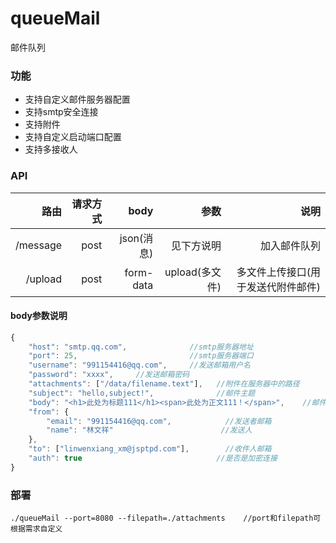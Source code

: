 # queueMail
邮件队列

### 功能
> 
- 支持自定义邮件服务器配置
- 支持smtp安全连接
- 支持附件
- 支持自定义启动端口配置
- 支持多接收人

### API
|路由|请求方式|body|参数|说明|
|---:|---:|---:|---:|---:|
|/message|post| json(消息)|见下方说明|加入邮件队列|
|/upload|post| form-data|upload(多文件)|多文件上传接口(用于发送代附件邮件)|
#### body参数说明
```javascript
{
	"host": "smtp.qq.com",              //smtp服务器地址
	"port": 25,                         //smtp服务器端口 
	"username": "991154416@qq.com",     //发送邮箱用户名
	"password": "xxxx",     //发送邮箱密码
	"attachments": ["/data/filename.text"],   //附件在服务器中的路径
	"subject": "hello,subject!",              //邮件主题
	"body": "<h1>此处为标题111</h1><span>此处为正文111！</span>",    //邮件内容
	"from": {
		"email": "991154416@qq.com",            //发送者邮箱
		"name": "林文祥"                        //发送人
	},
	"to": ["linwenxiang_xm@jsptpd.com"],        //收件人邮箱
	"auth": true                              //是否是加密连接
}
```

### 部署
```shell
./queueMail --port=8080 --filepath=./attachments    //port和filepath可根据需求自定义
```
